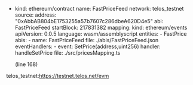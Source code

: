 - kind: ethereum/contract
    name: FastPriceFeed
    network: telos_testnet
    source:
      address: "0xAbbAB804bE1753255a57b7607c286dbeA620D4e5"
      abi: FastPriceFeed
      startBlock: 217831382
    mapping:
      kind: ethereum/events
      apiVersion: 0.0.5
      language: wasm/assemblyscript
      entities:
        - FastPrice
      abis:
        - name: FastPriceFeed
          file: ./abis/FastPriceFeed.json
      eventHandlers:
        - event: SetPrice(address,uint256)
          handler: handleSetPrice
      file: ./src/pricesMapping.ts

    (line 168)

telos_testnet:<https://testnet.telos.net/evm>
